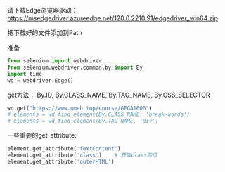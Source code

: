 请下载Edge浏览器驱动：https://msedgedriver.azureedge.net/120.0.2210.91/edgedriver_win64.zip  

把下载好的文件添加到Path



准备
```python
from selenium import webdriver
from selenium.webdriver.common.by import By
import time
wd = webdriver.Edge()
```

get方法：
By.ID,  By.CLASS_NAME,  By.TAG_NAME,  By.CSS_SELECTOR
```python
wd.get("https://www.umeh.top/course/GEGA1006")
# elements = wd.find_element(By.CLASS_NAME, 'break-words')
# elements = wd.find_element(By.TAG_NAME, 'div')
```

一些重要的get_attribute:
```python
element.get_attribute('textContent')
element.get_attribute('class')    # 获取class的值
element.get_attribute('outerHTML')
```
